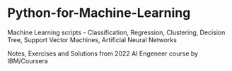 # Python-for-Machine-Learning
Machine Learning scripts - Classification, Regression, Clustering, Decision Tree, Support Vector Machines, Artificial Neural Networks

Notes, Exercises and Solutions from 2022 AI Engeneer course by IBM/Coursera
